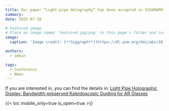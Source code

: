 ```yaml
---
title: Our paper “Light-pipe Holography” has been accepted in SIGGRAPH 2025 and will be presented at the conference.
summary: 
date: 2025-07-20

# Featured image
# Place an image named `featured.jpg/png` in this page's folder and customize its options here.
image:
  caption: 'Image credit: [**Siggraph**](https://dl.acm.org/doi/abs/10.1145/3731429)'

authors:
  - admin

tags:
  - Conference
  - News
---
```

If you are interested in, you can find the details in: [Light Pipe Holographic Display: Bandwidth-preserved Kaleidoscopic Guiding for AR Glasses](https://dl.acm.org/doi/abs/10.1145/3731429)

{{< toc mobile_only=true is_open=true >}}



